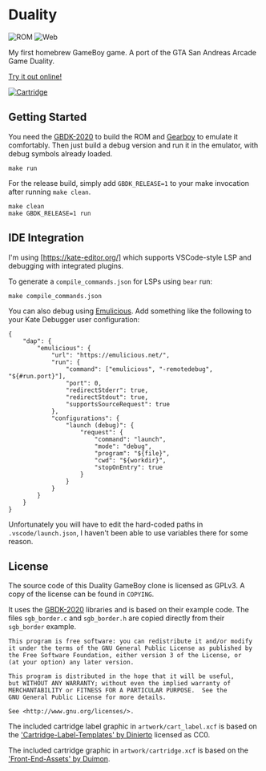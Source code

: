 # Duality

![ROM](https://github.com/xythobuz/Duality/actions/workflows/build.yml/badge.svg)
![Web](https://github.com/xythobuz/Duality/actions/workflows/docs.yml/badge.svg)

My first homebrew GameBoy game.
A port of the GTA San Andreas Arcade Game Duality.

[Try it out online!](https://xythobuz.github.io/Duality)

[![Cartridge](https://xythobuz.github.io/Duality/cartridge.png)](https://xythobuz.github.io/Duality)

## Getting Started

You need the [GBDK-2020](https://gbdk.org/docs/api/docs_getting_started.html) to build the ROM and [Gearboy](https://github.com/drhelius/Gearboy) to emulate it comfortably.
Then just build a debug version and run it in the emulator, with debug symbols already loaded.

    make run

For the release build, simply add `GBDK_RELEASE=1` to your make invocation after running `make clean`.

    make clean
    make GBDK_RELEASE=1 run

## IDE Integration

I'm using [https://kate-editor.org/] which supports VSCode-style LSP and debugging with integrated plugins.

To generate a `compile_commands.json` for LSPs using `bear` run:

    make compile_commands.json

You can also debug using [Emulicious](https://emulicious.net/).
Add something like the following to your Kate Debugger user configuration:

    {
        "dap": {
            "emulicious": {
                "url": "https://emulicious.net/",
                "run": {
                    "command": ["emulicious", "-remotedebug", "${#run.port}"],
                    "port": 0,
                    "redirectStderr": true,
                    "redirectStdout": true,
                    "supportsSourceRequest": true
                },
                "configurations": {
                    "launch (debug)": {
                        "request": {
                            "command": "launch",
                            "mode": "debug",
                            "program": "${file}",
                            "cwd": "${workdir}",
                            "stopOnEntry": true
                        }
                    }
                }
            }
        }
    }

Unfortunately you will have to edit the hard-coded paths in `.vscode/launch.json`, I haven't been able to use variables there for some reason.

## License

The source code of this Duality GameBoy clone is licensed as GPLv3.
A copy of the license can be found in `COPYING`.

It uses the [GBDK-2020](https://gbdk.org) libraries and is based on their example code.
The files `sgb_border.c` and `sgb_border.h` are copied directly from their `sgb_border` example.

    This program is free software: you can redistribute it and/or modify
    it under the terms of the GNU General Public License as published by
    the Free Software Foundation, either version 3 of the License, or
    (at your option) any later version.

    This program is distributed in the hope that it will be useful,
    but WITHOUT ANY WARRANTY; without even the implied warranty of
    MERCHANTABILITY or FITNESS FOR A PARTICULAR PURPOSE.  See the
    GNU General Public License for more details.

    See <http://www.gnu.org/licenses/>.

The included cartridge label graphic in `artwork/cart_label.xcf` is based on the ['Cartridge-Label-Templates' by Dinierto](https://github.com/Dinierto/Cartridge-Label-Templates) licensed as CC0.

The included cartridge graphic in `artwork/cartridge.xcf` is based on the ['Front-End-Assets' by Duimon](https://github.com/Duimon/Front-End-Assets).
